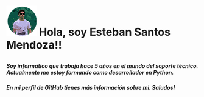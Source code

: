 # ![Imágen ilustrativa del juego.](./Perfil2.png) Hola, soy Esteban Santos Mendoza!!  

##

##### Soy informático que trabaja hace 5 años en el mundo del soporte técnico. Actualmente me estoy formando como desarrollador en Python.
##### En mi perfil de GitHub tienes más información sobre mi. Saludos!
